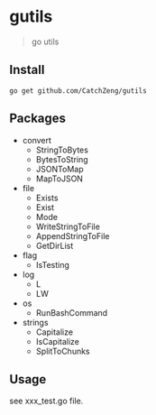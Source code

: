 # gutils

> go utils

## Install

```shell
go get github.com/CatchZeng/gutils
```

## Packages

- convert
  - StringToBytes
  - BytesToString
  - JSONToMap
  - MapToJSON
- file
  - Exists
  - Exist
  - Mode
  - WriteStringToFile
  - AppendStringToFile
  - GetDirList
- flag
  - IsTesting
- log
  - L
  - LW
- os
  - RunBashCommand
- strings
  - Capitalize
  - IsCapitalize
  - SplitToChunks

## Usage

see xxx_test.go file.
